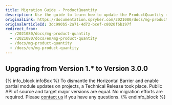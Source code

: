 ```yaml
---
title: Migration Guide - ProductQuantity
description: Use the guide to learn how to update the ProductQuantity module.
originalLink: https://documentation.spryker.com/2021080/docs/mg-product-quantity
originalArticleId: 3dc990b5-2a71-4d72-bcef-c8020f6b197f
redirect_from:
  - /2021080/docs/mg-product-quantity
  - /2021080/docs/en/mg-product-quantity
  - /docs/mg-product-quantity
  - /docs/en/mg-product-quantity
---
```


## Upgrading from Version 1.* to Version 3.0.0
{% info_block infoBox %}
To dismantle the Horizontal Barrier and enable partial module updates on projects, a Technical Release took place. Public API of source and target major versions are equal. No migration efforts are required. Please [contact us](https://spryker.com/en/support/) if you have any questions.
{% endinfo_block %}
